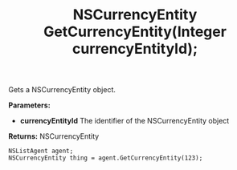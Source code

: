 ﻿---
uid: crmscript_ref_NSListAgent_GetCurrencyEntity
title: NSCurrencyEntity GetCurrencyEntity(Integer currencyEntityId);
intellisense: NSListAgent.GetCurrencyEntity
keywords: NSListAgent, GetCurrencyEntity
so.topic: reference
---

Gets a NSCurrencyEntity object.

**Parameters:**
 - **currencyEntityId** The identifier of the NSCurrencyEntity object

**Returns:** NSCurrencyEntity

```crmscript
NSListAgent agent;
NSCurrencyEntity thing = agent.GetCurrencyEntity(123);
```

